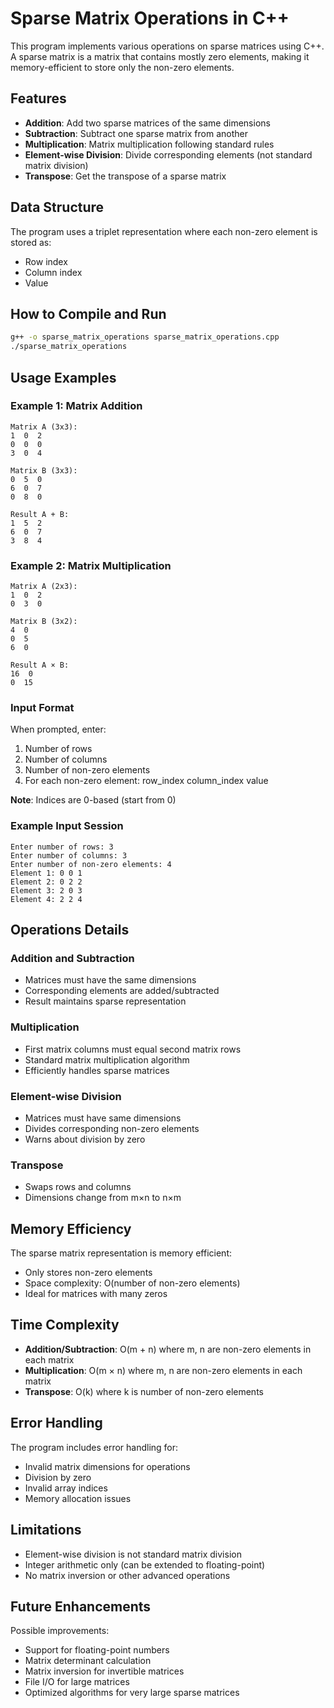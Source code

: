 # Sparse Matrix Operations in C++

This program implements various operations on sparse matrices using C++. A sparse matrix is a matrix that contains mostly zero elements, making it memory-efficient to store only the non-zero elements.

## Features

- **Addition**: Add two sparse matrices of the same dimensions
- **Subtraction**: Subtract one sparse matrix from another
- **Multiplication**: Matrix multiplication following standard rules
- **Element-wise Division**: Divide corresponding elements (not standard matrix division)
- **Transpose**: Get the transpose of a sparse matrix

## Data Structure

The program uses a triplet representation where each non-zero element is stored as:
- Row index
- Column index  
- Value

## How to Compile and Run

```bash
g++ -o sparse_matrix_operations sparse_matrix_operations.cpp
./sparse_matrix_operations
```

## Usage Examples

### Example 1: Matrix Addition
```
Matrix A (3x3):
1  0  2
0  0  0
3  0  4

Matrix B (3x3):  
0  5  0
6  0  7
0  8  0

Result A + B:
1  5  2
6  0  7
3  8  4
```

### Example 2: Matrix Multiplication
```
Matrix A (2x3):
1  0  2
0  3  0

Matrix B (3x2):
4  0
0  5
6  0

Result A × B:
16  0
0  15
```

### Input Format

When prompted, enter:
1. Number of rows
2. Number of columns  
3. Number of non-zero elements
4. For each non-zero element: row_index column_index value

**Note**: Indices are 0-based (start from 0)

### Example Input Session
```
Enter number of rows: 3
Enter number of columns: 3
Enter number of non-zero elements: 4
Element 1: 0 0 1
Element 2: 0 2 2  
Element 3: 2 0 3
Element 4: 2 2 4
```

## Operations Details

### Addition and Subtraction
- Matrices must have the same dimensions
- Corresponding elements are added/subtracted
- Result maintains sparse representation

### Multiplication  
- First matrix columns must equal second matrix rows
- Standard matrix multiplication algorithm
- Efficiently handles sparse matrices

### Element-wise Division
- Matrices must have same dimensions
- Divides corresponding non-zero elements
- Warns about division by zero

### Transpose
- Swaps rows and columns
- Dimensions change from m×n to n×m

## Memory Efficiency

The sparse matrix representation is memory efficient:
- Only stores non-zero elements
- Space complexity: O(number of non-zero elements)
- Ideal for matrices with many zeros

## Time Complexity

- **Addition/Subtraction**: O(m + n) where m, n are non-zero elements in each matrix
- **Multiplication**: O(m × n) where m, n are non-zero elements in each matrix  
- **Transpose**: O(k) where k is number of non-zero elements

## Error Handling

The program includes error handling for:
- Invalid matrix dimensions for operations
- Division by zero
- Invalid array indices
- Memory allocation issues

## Limitations

- Element-wise division is not standard matrix division
- Integer arithmetic only (can be extended to floating-point)
- No matrix inversion or other advanced operations

## Future Enhancements

Possible improvements:
- Support for floating-point numbers
- Matrix determinant calculation
- Matrix inversion for invertible matrices
- File I/O for large matrices
- Optimized algorithms for very large sparse matrices
